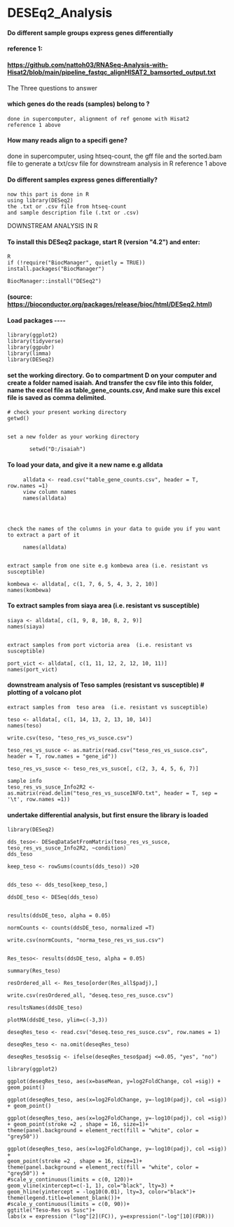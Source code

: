 # DESEq2_Analysis
####  Do different sample groups express genes differentially
#### reference 1:
#### https://github.com/nattoh03/RNASeq-Analysis-with-Hisat2/blob/main/pipeline_fastqc_alignHISAT2_bamsorted_output.txt

The Three questions to answer

#### which genes do the reads (samples) belong to ?
    done in supercomputer, alignment of ref genome with Hisat2
    reference 1 above

#### How many reads align to a specifi gene?
   done in supercomputer,
   using htseq-count, 
   the gff file and 
   the sorted.bam file 
   to generate a txt/csv file for downstream analysis in R 
   reference 1 above
   
#### Do different samples express genes differentially?
    now this part is done in R
    using library(DESeq2)
    the .txt or .csv file from htseq-count
    and sample description file (.txt or .csv)
    
 
 
 
 
DOWNSTREAM ANALYSIS IN R 
 
#### To install this DESeq2 package, start R (version "4.2") and enter:
    R
    if (!require("BiocManager", quietly = TRUE))
    install.packages("BiocManager")

    BiocManager::install("DESeq2")
#### (source: https://bioconductor.org/packages/release/bioc/html/DESeq2.html)


#### Load packages ----
    library(ggplot2)
    library(tidyverse)
    library(ggpubr)
    library(limma)
    library(DESeq2)

      
#### set the working directory. Go to compartment D on your computer and create a folder named isaiah. And transfer the csv file into this folder, name the excel file as table_gene_counts.csv, And make sure this excel file is saved as comma delimited. 
    # check your present working directory
    getwd()
    
    
    set a new folder as your working directory 
    
           setwd("D:/isaiah")
    
    
#### To load your data, and give it a new name e.g alldata
    
         alldata <- read.csv("table_gene_counts.csv", header = T, row.names =1)
         view column names
         names(alldata)
         
    
    
    
    check the names of the columns in your data to guide you if you want to extract a part of it
    
         names(alldata)
    
    
    extract sample from one site e.g kombewa area (i.e. resistant vs susceptible)
   
    kombewa <- alldata[, c(1, 7, 6, 5, 4, 3, 2, 10)]
    names(kombewa)
    
    
#### To extract samples from siaya area  (i.e. resistant vs susceptible)
    
    siaya <- alldata[, c(1, 9, 8, 10, 8, 2, 9)]
    names(siaya)
    
    
    extract samples from port victoria area  (i.e. resistant vs susceptible)
    
    port_vict <- alldata[, c(1, 11, 12, 2, 12, 10, 11)]
    names(port_vict)


#### downstream analysis of Teso samples (resistant vs susceptible) # plotting of a volcano plot
    extract samples from  teso area  (i.e. resistant vs susceptible)
    
    teso <- alldata[, c(1, 14, 13, 2, 13, 10, 14)]
    names(teso)
    
    write.csv(teso, "teso_res_vs_susce.csv")
    
    teso_res_vs_susce <- as.matrix(read.csv("teso_res_vs_susce.csv", header = T, row.names = "gene_id"))
    
    teso_res_vs_susce <- teso_res_vs_susce[, c(2, 3, 4, 5, 6, 7)]
    
    sample info
    teso_res_vs_susce_Info2R2 <- as.matrix(read.delim("teso_res_vs_susceINFO.txt", header = T, sep = '\t', row.names =1))
   
   #### undertake differential analysis, but first ensure the library is loaded
    library(DESeq2)

    dds_teso<- DESeqDataSetFromMatrix(teso_res_vs_susce, teso_res_vs_susce_Info2R2, ~condition)
    dds_teso
    
    keep_teso <- rowSums(counts(dds_teso)) >20
    
    
    dds_teso <- dds_teso[keep_teso,]
    
    ddsDE_teso <- DESeq(dds_teso)
    
    
    results(ddsDE_teso, alpha = 0.05)
    
    normCounts <- counts(ddsDE_teso, normalized =T)
    
    write.csv(normCounts, "norma_teso_res_vs_sus.csv")
    
    
    Res_teso<- results(ddsDE_teso, alpha = 0.05)
    
    summary(Res_teso)
    
    resOrdered_all <- Res_teso[order(Res_all$padj),]
    
    write.csv(resOrdered_all, "deseq.teso_res_susce.csv")
    
    resultsNames(ddsDE_teso)
    
    plotMA(ddsDE_teso, ylim=c(-3,3))
    
    deseqRes_teso <- read.csv("deseq.teso_res_susce.csv", row.names = 1)
    
    deseqRes_teso <- na.omit(deseqRes_teso)
    
    deseqRes_teso$sig <- ifelse(deseqRes_teso$padj <=0.05, "yes", "no")
    
    library(ggplot2)
    
    ggplot(deseqRes_teso, aes(x=baseMean, y=log2FoldChange, col =sig)) + geom_point()
    
    ggplot(deseqRes_teso, aes(x=log2FoldChange, y=-log10(padj), col =sig)) + geom_point()
    
    ggplot(deseqRes_teso, aes(x=log2FoldChange, y=-log10(padj), col =sig)) + geom_point(stroke =2 , shape = 16, size=1)+ 
    theme(panel.background = element_rect(fill = "white", color = "grey50"))
    
    ggplot(deseqRes_teso, aes(x=log2FoldChange, y=-log10(padj), col =sig)) +
    geom_point(stroke =2 , shape = 16, size=1)+
    theme(panel.background = element_rect(fill = "white", color = "grey50")) +
    #scale_y_continuous(limits = c(0, 120))+
    geom_vline(xintercept=c(-1, 1), col="black", lty=3) + geom_hline(yintercept = -log10(0.01), lty=3, color="black")+
    theme(legend.title=element_blank())+
    #scale_y_continuous(limits = c(0, 90))+
    ggtitle("Teso-Res vs Susc")+
    labs(x = expression ("log"[2](FC)), y=expression("-log"[10](FDR)))
   
